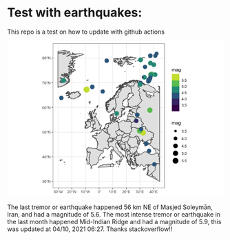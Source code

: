 <!-- README.md is generated from README.Rmd. Please edit that file -->

Test with earthquakes:
======================

This repo is a test on how to update with github actions

![](man/figures/README-unnamed-chunk-2-1.png)

The last tremor or earthquake happened 56 km NE of Masjed Soleymān,
Iran, and had a magnitude of 5.6. The most intense tremor or earthquake
in the last month happened Mid-Indian Ridge and had a magnitude of 5.9,
this was updated at 04/10, 2021 06:27. Thanks stackoverflow!!
